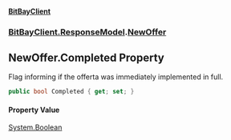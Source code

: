 #### [BitBayClient](./index.md 'index')
### [BitBayClient.ResponseModel](./BitBayClient-ResponseModel.md 'BitBayClient.ResponseModel').[NewOffer](./BitBayClient-ResponseModel-NewOffer.md 'BitBayClient.ResponseModel.NewOffer')
## NewOffer.Completed Property
Flag informing if the offerta was immediately implemented in full.  
```csharp
public bool Completed { get; set; }
```
#### Property Value
[System.Boolean](https://docs.microsoft.com/en-us/dotnet/api/System.Boolean 'System.Boolean')  
